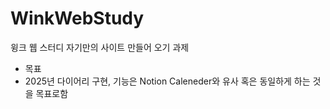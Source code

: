 # WinkWebStudy
윙크 웹 스터디 자기만의 사이트 만들어 오기 과제

- 목표
- 2025년 다이어리 구현, 기능은 Notion Caleneder와 유사 혹은 동일하게 하는 것을 목표로함 
